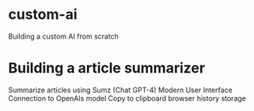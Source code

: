 # custom-ai
Building a custom AI from scratch

# Building a article summarizer
Summarize articles using Sumz (Chat GPT-4)
Modern User Interface
Connection to OpenAIs model
Copy to clipboard
browser history storage
